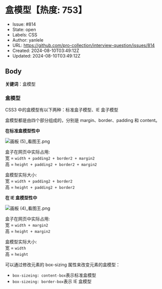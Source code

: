 # 盒模型【热度: 753】

- Issue: #814
- State: open
- Labels: CSS
- Author: yanlele
- URL: https://github.com/pro-collection/interview-question/issues/814
- Created: 2024-08-10T03:49:12Z
- Updated: 2024-08-10T03:49:12Z

## Body

**关键词**：盒模型

### 盒模型

CSS3 中的盒模型有以下两种：标准盒子模型、IE 盒子模型

盒模型都是由四个部分组成的，分别是 margin、border、padding 和 content。

**在标准盒模型性中**

![画板 (5)_看图王.png](https://p3-juejin.byteimg.com/tos-cn-i-k3u1fbpfcp/4bdd6da8a5db4f188a9a7d79c30ebcb6~tplv-k3u1fbpfcp-zoom-in-crop-mark:1512:0:0:0.awebp?)

盒子在网页中实际占用:  
宽 = `width + padding2 + border2 + margin2`  
高 = `height + padding2 + border2 + margin2`

盒模型实际大小:  
宽 = `width + padding2 + border2`  
高 = `height + padding2 + border2`

**在 IE 盒模型性中**

![画板 (4)_看图王.png](https://p3-juejin.byteimg.com/tos-cn-i-k3u1fbpfcp/0bc8aaa0306845e4a03ef9e78f55a9d5~tplv-k3u1fbpfcp-zoom-in-crop-mark:1512:0:0:0.awebp?)

盒子在网页中实际占用:  
宽 = `width + margin2`  
高 = `height + margin2`

盒模型实际大小:  
宽 = `width`  
高 = `height`

可以通过修改元素的 box-sizing 属性来改变元素的盒模型：

- `box-sizeing: content-box`表示标准盒模型
- `box-sizeing: border-box`表示 IE 盒模型

